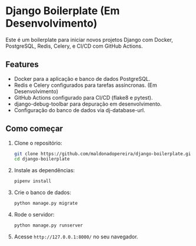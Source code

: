 # Django Boilerplate (Em Desenvolvimento)

Este é um boilerplate para iniciar novos projetos Django com Docker, PostgreSQL, Redis, Celery, e CI/CD com GitHub Actions.

## Features

- Docker para a aplicação e banco de dados PostgreSQL.
- Redis e Celery configurados para tarefas assíncronas. (Em Desenvolvimento)
- GitHub Actions configurado para CI/CD (flake8 e pytest).
- django-debug-toolbar para depuração em desenvolvimento.
- Configuração do banco de dados via dj-database-url.

## Como começar

1. Clone o repositório:
    ```bash
    git clone https://github.com/maldonadopereira/django-boilerplate.git
    cd django-boilerplate
    ```

2. Instale as dependências:
    ```bash
    pipenv install
    ```

3. Crie o banco de dados:
    ```bash
    python manage.py migrate
    ```

4. Rode o servidor:
    ```bash
    python manage.py runserver
    ```

5. Acesse `http://127.0.0.1:8000/` no seu navegador.
